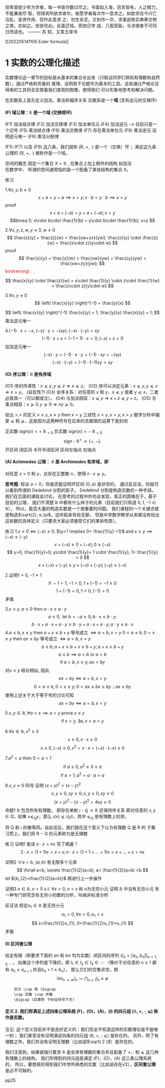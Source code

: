 但卑意欲少年为学者，每⼀书皆作数过尽之。书富如⼊海，百货皆有，⼈之精⼒，不能兼收尽
取，但得其所欲求者尔。故愿学者每次作⼀意求之。如欲求古今兴亡治乱、圣贤作⽤、但作此意求
之，勿⽣余念。又别作⼀次，求事迹故实典章⽂物之类，亦如之。他皆仿此。此虽迂钝，⽽他⽇学
成，⼋⾯受敌，与涉猎者不可同⽇⽽语也。
———
苏 轼，又答王庠书


[[202205141105 Euler formula]]


# 1 实数的公理化描述

实数理论这⼀章节的⽬标是从基本的集合论出发（只假设同学们熟知有理数和⾃然数），通过严格和完备的
推理，证明若⼲论题作为基本的⼯具。这些通过严格论证得来的⼯具将会⽀撑着我们直观的图像，使得我们
可以形象地思考和解决问题。

在实数系上首先定义加法，乘法和偏序关系
实数系是一个**域** (含有逆元的交换环)



#### (F) 域公理：$\mathbb{R}$ 是一个域 (交换除环)

(F1) 加法结合律
(F2) 加法交换律
(F3) 加法单位元
(F4) 加法逆元   $−x$ 目前只是⼀个记号
(F5) 乘法结合律
(F6) 乘法交换律
(F7) 存在乘法单位元
(F8) 乘法逆元   证明逆元唯一
(F9) 乘法分配律

 (F1)-(F7) 以及 (F9) 这⼋条，我们就称 (R, +, ·) 是⼀个（交换）环；
 满⾜这九条公理的 (R, +, ·) 被称作是⼀个域。


空间的概念
固定一个集合 ${X=\mathbb{R}}$ , 在集合上加上额外的结构 如加法  
在数学中，
所谓的空间通常指的是⼀个配备了某些结构的集合 X。

练习

1.${\forall x,y; b\neq 0}$ 
$$
x+a = y+a \implies x=y;
x\cdot b = y\cdot b \implies x=y
$$
proof
$$
x+a+(-a) = y+a+(-a);
x=y
$$
$$b\neq 0;
x\cdot b\cdot \frac{1}{b} = 
y\cdot b\cdot \frac{1}{b};
x=y
$$

2.${\forall x,y,z,w, y\neq 0,w\neq 0}$
$$
\frac{x}{y} + \frac{z}{w} = \frac{xw+zx}{yw};
\frac{x}{y} \cdot \frac{z}{w} = \frac{x\cdot z}{y\cdot w}
$$
proof
$$
\frac{x}{y} + \frac{z}{w} = \frac{xw}{yw} + \frac{zy}{yw}
 = \frac{xw+zy}{yw};
$$
<font color="#ff0000">bookwrong!</font>

$$
\frac{x}{y} \cdot \frac{z}{w} 
= x\cdot \frac{1}{y} \cdot z\cdot \frac{1}{w}
= \frac{x\cdot z}{y\cdot w}
$$

3.${\forall x,y\neq 0}$
$$
\left( \frac{x}{y} \right)^{-1} = \frac{y}{x}
$$

$$
\left( \frac{x}{y} \right)^{-1} \frac{x}{y} = 1;
\frac{y}{x} \frac{x}{y} = 1;
$$
乘法逆元唯一

4.${(-1)\cdot x=-x}$, ${(-x)\cdot y=-(xy),(-x)\cdot(-y)=xy}$
$$
(-1)\cdot x + x = (-1+1)\cdot x = 0;
(-x)+x = 0
$$
加法逆元唯一
$$
(-x)\cdot y=(-1)\cdot x\cdot y=(-1)\cdot xy=-(xy)
$$
$$
(-x)\cdot(-y) = (-1)\cdot(-1) xy = xy
$$


#### (O) 序公理：$\mathbb{R}$  是有序域

(O1) 序的传递性：$x ⩽ y, y ⩽ z ⇒ x ⩽ z$。
(O2) 序可以决定元素：$x ⩽ y, y ⩽ x ⇒ x = y$。 (自反性?)
(O3) 全序关系：对任意的 $x$ 和 $y$，$x ⩽ y$ 或者 $y ⩽ x$，⼆者必居其⼀（可以都成⽴）。
(O4) 与加法相容：$x ⩽ y ⇒ x + z ⩽ y + z$。
(O5) 与乘法相容：$x ⩾ 0, y ⩾ 0 ⇒ xy ⩾ 0$。

给出 ${>,<}$ 的定义  ${x\leq y,x\neq y}$ then ${x<y}$ 
三歧性 ${x<y,x=y,x>y}$
数学分析中偏爱 ⩽ 和 ⩾，这是因为这两种符号在后来的去极限的运算下是封闭

正实数 ${\mathrm{sign}(x)=+}$ ${\mathbb{R}_{>0}}$ 
负实数 ${\mathrm{sign}(x)=-}$ ${\mathbb{R}_{<0}}$ 
$$
\mathrm{sign}:\mathbb{R}^{\times} \to \left\{ +,- \right\} .
$$
开区间 闭区间 半开半闭区间
区间左端点 右端点

#### (A) Achimedes 公理： $\mathbb{R}$ 是 Archimedes 有序域，即
对任意 $x > 0$ 和 $y$，总存在正整数 $n$，使得 $n · x ⩾ y$。

**思考题**. 假设 $a > 0$，你是否能证明开区间 $(0, a)$ 是非空的。
通过反证法，你就可以看到所谓的 Dedekind 分割的影⼦。
Dedekind 分割是构造实数的⼀种⼿段，我们在后面的课程会讨论。
在思考的过程中你也会发现，真正的困难在于，基于目前的公理，
我们不清楚 $\mathbb{R}$ 中都有什么样子的元素（目前我们只知道 $0, 1, −1 \in \mathbb{R}$），
所以，能否大量的构造实数是⼀个很重要的问题。
我们课程的⼀个关键点就是构造$\sqrt{2}, e,\pi$，这听起来有些⽆聊，
但是中学数学教学从来都没有给出这些数的具体定义（只要求⼤家必须接受它们的某些性质）。

练习
1.${x\geq 0\iff (-x)\leq 0}$, ${y>1 \implies 0< \frac{1}{y} <1}$  and ${x\geq y\implies(-x)\leq(-y)}$
$$
x+(-x) \geq 0+(-x); 0 \geq (-x)
$$
$$
y>0, \frac{1}{y}>0;
y\cdot \frac{1}{y}> 1 \cdot \frac{1}{y};
1> \frac{1}{y} > 0
$$
$$
x + (-x) + (-y)\geq y + (-x) + (-y);
(-y) \geq (-x)
$$

2.证明${1>0,-1\neq 1}$ 
$$
\text{if } -1 = 1, -1>0, 1\times(-1) = -1 \geq 0
$$
$$
1+(-1) = 0, 1>0,(-1)>0
$$
矛盾

3.${x\leq y,a\leq 0}$ then ${a\cdot x\geq a\cdot y}$
$$
a\leq 0, \text{ let } b = -a \geq 0;
b\cdot x \leq b\cdot y;
$$
$$
b\cdot x + a\cdot x + a\cdot y
\leq b\cdot y + a\cdot x + a\cdot y;
a\cdot y \leq a\cdot x
$$
4.${a\leq b,x\leq y}$ then ${a+x\leq b+y}$ 等号成立 ${\iff a=b,x=y}$
${0<a\leq b,0<x\leq y}$ then ${ax\leq by}$  等号成立 ${\iff a=b,x=y}$ 
$$
a\leq b;a+x\leq b+x \leq b+y; a+x \leq b+y
$$
$$
a\leq b \implies a< b \text{ or } a = b
$$
$$
\text{if } a<b,x\leq y; ax < by
$$
对${x\leq y}$ 结论相似, 因此
$$
ax=by \iff a=b,x=y
$$
$$
0<a\leq b, 0< x \leq y;
0<ax \leq bx \leq by；
ax \leq by
$$
使用上述关于大于等于号的讨论可知
$$
ax=by\iff a=b,x=y
$$

5.${x,y \in \mathbb{R}, \forall a<x\implies a<y}$ prove ${x\leq y}$
$$
\text{if } x>y, \exists a, x>a>y
$$

6.${\forall x \in \mathbb{R}, x^{2} \geq 0}$
$$
x\geq 0, x\cdot x\geq 0
$$
$$
x\leq 0, (-x) \geq 0, x^{2} = x\cdot x = (-x) \cdot (-x) \geq 0
$$

7.${a^{2}<a}$ then ${0<a<1}$
$$
\text{if } a\leq 0, a^{2} \geq 0\geq a
$$
$$
\text{if } a>1, a^{2} = a\cdot a > a
$$

8.${x,y\neq 0}$ 同号 证明 ${(x+y)^{2}>(x-y)^{2}}$
$$
x,y\geq 0, xy\geq 0; x,y\leq 0, xy\geq 0
$$
$$
(x+y)^{2}-(x-y)^{2} = 4xy \geq 0
$$
命题1 ${\mathbb{R}}$ 包含所有有理数， 即存在单射 ${\iota:\mathbb{Q}\to \mathbb{R}}$ 还保持序关系
即对任意的 $x, y ∈ Q$，如果 $x ⩽_{\mathbb{Q}} y$，那么 $ι(x) ⩽ ι(y)$，其中 $⩽_{\mathbb{Q}}$ 是有理数上的序。

将 Q 和 ι 的像等同。自此往后，我们就在这个意义下认为有理数 Q 是 R 的
⼦集
习惯上，我们将 R − Q 的元素称为是无理数

练习
证明1  笔误  ${n\cdot x=nx}$ 写了两遍？
$$
2\cdot x = (1+ 1)x = x + x;
n\cdot x = (1+ 1+ \dots + 1)x = x+ \dots +x = nx
$$

证明2 ${\forall a<b}$, ${(a,b)}$ 有无限多个元素
$$
\forall a<b, \exists \frac{1}{2}(a+b),
a< \frac{1}{2}(a+b) <b
$$
let ${b_{2}=\frac{1}{2}(a+b)}$ 再进行上一步操作

证明3 ${o \in \mathbb{R}, o>0}$ s.t. ${\forall x > 0, o < x}$ 称 ${o}$为无穷小元
证明 ${\mathbb{R}}$ 中没有无穷小元
有⼀种专门研究含有⽆穷小的数的分析，叫做非标准分析

反证法 假定${o_{1}\in\mathbb{R}}$ 是无穷小元
$$
o_{1}>0, \forall x>0, o_{1}<x 
$$
$$
x=\frac{1}{2}o_{1},
0<\frac{1}{2}o_{1}<o_{1}
$$
矛盾



#### (I) 区间套公理
给定有限（即要求下⾯的 $an$ 和 $bn$ 均为实数）闭区间的序列 $\{I_n = [a_n, b_n]\}_{n=1,2,\cdots}$，
如果这个序列是下降的，即 $I_1 \in I_2 \in I_3 \in\cdots$ 
（等价于对任意的 $n \geqslant 1$ 都有 $a_n \leqslant a_{n+1}$ 并且$b_n+1 \geqslant b_n$），
那么它们的交集⾮空，即
$$
\lim_{n→\infty} I_n :=\bigcap_{n\ge 1}I_n \ne\emptyset
$$

		区分 \cap 和 \bigcap
		\cap 交集 \cup 并集
		\bigcap (巨算符 下标在符号下方)

#### 定义 2. 我们将满⾜上述四条公理系统 (F)，(O)，(A)，(I) 的四元组 $(\mathbb{R}, +, ·, ⩽)$ 称作是实数。

注记. 这个定义目前并不是良好定义的：我们完全不知道这样的实数理论是不是唯一的；
我们甚⾄没有证明满⾜四条的四元组 $(\mathbb{R}, +, ·, ⩽)$ 是存在的。
另外，除了有理数之外，我们并没有证明⽆理数（比如说$\sqrt{ 2 }$）是存在的。

我们注意到，如果就强⾏要求 $\mathbb{R}$ 是全体有理数的集合并且配备了 $+$，$·$ 和 $⩽$ 这⼏种有理数上的结构，
我们所得到的四元组是满⾜ (F)，(O)，(A) 这三条公理系统的，
所以，要想真的得到我们中学所熟悉的实数（⽐如说存在√2），**区间套公理**是必不可缺的。

pp25

